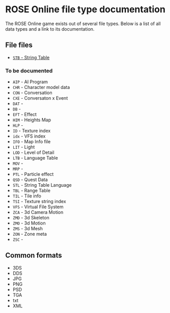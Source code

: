 # ROSE Online file type documentation

The ROSE Online game exists out of several file types. Below is a list of all data types and a link to its documentation.

## File files
* [`STB` - String Table](formats/STB.md)

### To be documented
* `AIP` - AI Program
* `CHR` - Character model data
* `CON` - Conversation
* `CXE` - Conversaton x Event
* `DAT` - 
* `DB` - 
* `EFT` - Effect
* `HIM`  - Heights Map
* `HLP` - 
* `ID` - Texture index
* `idx` - VFS index
* `IFO` - Map Info file
* `LIT` - Light
* `LOD` - Level of Detail
* `LTB` - Language Table
* `MOV` - 
* `MRP` - 
* `PTL` - Particle effect 
* `QSD` - Quest Data
* `STL` - String Table Language
* `TBL` - Range Table
* `TIL` - Tile info 
* `TSI` - Texture string index
* `VFS` - Virtual File System
* `ZCA` - 3d Camera Motion
* `ZMD` - 3d Skeleton
* `ZMO` - 3d Motion 
* `ZMS` - 3d Mesh
* `ZON` - Zone meta
* `ZSC` - 

## Common formats
* 3DS
* DDS
* JPG
* PNG
* PSD
* TGA
* txt
* XML

